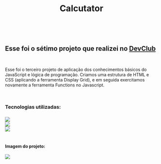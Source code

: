 <h1 align="center">Calcutator<h1>
  <br>
<h2>Esse foi o sétimo projeto que realizei no <a href="https://rodolfomori.com.br/devclub">DevClub<a></h2>
  <br>
<p>Esse foi o terceiro projeto de aplicação dos conhecimentos básicos do JavaScript e lógica de programação. Criamos uma estrutura de HTML e CSS (aplicando a ferramenta Display Grid), e em seguida  exercitamos novamente a ferramenta Functions no Javascript.<p>
  <br> 
<h3>Tecnologias utilizadas:<h3>
<img src="https://img.shields.io/badge/HTML5-E34F26?style=for-the-badge&logo=html5&logoColor=white">
  <br>
<img src="https://img.shields.io/badge/CSS3-1572B6?style=for-the-badge&logo=css3&logoColor=white">
  <br>
<img src="https://img.shields.io/badge/JavaScript-F7DF1E?style=for-the-badge&logo=javascript&logoColor=black">
  <br>
  <br>
<h4>Imagem do projeto:</h4>
<img src="https://github.com/Brucaraujo777/Projeto7-Calculator/blob/main/assets/Captura%20de%20tela%20Calculator%202.png">
  <br>
  <br>
